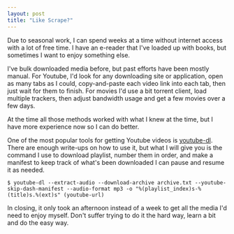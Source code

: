 ```yaml
---
layout: post
title: "Like Scrape?"
---
```


Due to seasonal work, I can spend weeks at a time without internet access with a lot of free time. I have an e-reader that I've loaded up with books, but sometimes I want to enjoy something else.

I've bulk downloaded media before, but past efforts have been mostly manual. For Youtube, I'd look for any downloading site or application, open as many tabs as I could, copy-and-paste each video link into each tab, then just wait for them to finish. For movies I'd use a bit torrent client, load multiple trackers, then adjust bandwidth usage and get a few movies over a few days.

At the time all those methods worked with what I knew at the time, but I have more experience now so I can do better.

One of the most popular tools for getting Youtube videos is [youtube-dl](https://ytdl-org.github.io/youtube-dl/index.html). There are enough write-ups on how to use it, but what I will give you is the command I use to download playlist, number them in order, and make a manifest to keep track of what's been downloaded I can pause and resume it as needed.

```
$ youtube-dl --extract-audio --download-archive archive.txt --youtube-skip-dash-manifest --audio-format mp3 -o "%(playlist_index)s-%(title)s.%(ext)s" (youtube-url)
```

In closing, it only took an afternoon instead of a week to get all the media I'd need to enjoy myself. Don't suffer trying to do it the hard way, learn a bit and do the easy way.